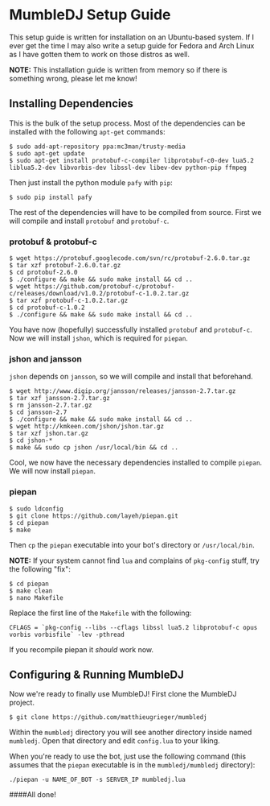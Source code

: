 MumbleDJ Setup Guide
====================
This setup guide is written for installation on an Ubuntu-based system. If I ever get the time I may also write a setup guide for Fedora and Arch Linux as I have gotten them to work on those distros as well.

**NOTE:** This installation guide is written from memory so if there is something wrong, please let me know!

## Installing Dependencies
This is the bulk of the setup process. Most of the dependencies can be installed with the following `apt-get` commands:

```
$ sudo add-apt-repository ppa:mc3man/trusty-media
$ sudo apt-get update
$ sudo apt-get install protobuf-c-compiler libprotobuf-c0-dev lua5.2 liblua5.2-dev libvorbis-dev libssl-dev libev-dev python-pip ffmpeg
```

Then just install the python module `pafy` with `pip`:

```
$ sudo pip install pafy
```

The rest of the dependencies will have to be compiled from source. First we will compile and install `protobuf` and `protobuf-c`.

### protobuf & protobuf-c

```
$ wget https://protobuf.googlecode.com/svn/rc/protobuf-2.6.0.tar.gz
$ tar xzf protobuf-2.6.0.tar.gz
$ cd protobuf-2.6.0
$ ./configure && make && sudo make install && cd ..
$ wget https://github.com/protobuf-c/protobuf-c/releases/download/v1.0.2/protobuf-c-1.0.2.tar.gz
$ tar xzf protobuf-c-1.0.2.tar.gz
$ cd protobuf-c-1.0.2
$ ./configure && make && sudo make install && cd ..
```

You have now (hopefully) successfully installed `protobuf` and `protobuf-c`. Now we will install `jshon`, which is required for `piepan`.

### jshon and jansson

`jshon` depends on `jansson`, so we will compile and install that beforehand.

```
$ wget http://www.digip.org/jansson/releases/jansson-2.7.tar.gz
$ tar xzf jansson-2.7.tar.gz
$ rm jansson-2.7.tar.gz
$ cd jansson-2.7
$ ./configure && make && sudo make install && cd ..
$ wget http://kmkeen.com/jshon/jshon.tar.gz
$ tar xzf jshon.tar.gz
$ cd jshon-*
$ make && sudo cp jshon /usr/local/bin && cd ..
```

Cool, we now have the necessary dependencies installed to compile `piepan`. We will now install `piepan`.

### piepan

```
$ sudo ldconfig
$ git clone https://github.com/layeh/piepan.git
$ cd piepan
$ make
```

Then `cp` the `piepan` executable into your bot's directory or `/usr/local/bin`.

**NOTE:** If your system cannot find `lua` and complains of `pkg-config` stuff, try the following "fix":

```
$ cd piepan
$ make clean
$ nano Makefile
```

Replace the first line of the `Makefile` with the following:

```
CFLAGS = `pkg-config --libs --cflags libssl lua5.2 libprotobuf-c opus vorbis vorbisfile` -lev -pthread
```

If you recompile piepan it *should* work now.


## Configuring & Running MumbleDJ
Now we're ready to finally use MumbleDJ! First clone the MumbleDJ project.

```
$ git clone https://github.com/matthieugrieger/mumbledj
```

Within the `mumbledj` directory you will see another directory inside named `mumbledj`. Open that directory and edit `config.lua` to your liking.

When you're ready to use the bot, just use the following command (this assumes that the `piepan` executable is in the `mumbledj/mumbledj` directory):

```
./piepan -u NAME_OF_BOT -s SERVER_IP mumbledj.lua
```


####All done!


